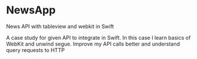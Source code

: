 # NewsApp
 News API with tableview and webkit in Swift
 
 
 A case study for given API to integrate in Swift.
 In this case I learn basics of WebKit and unwind segue.
 Improve my API calls better and understand query requests to HTTP 
 

